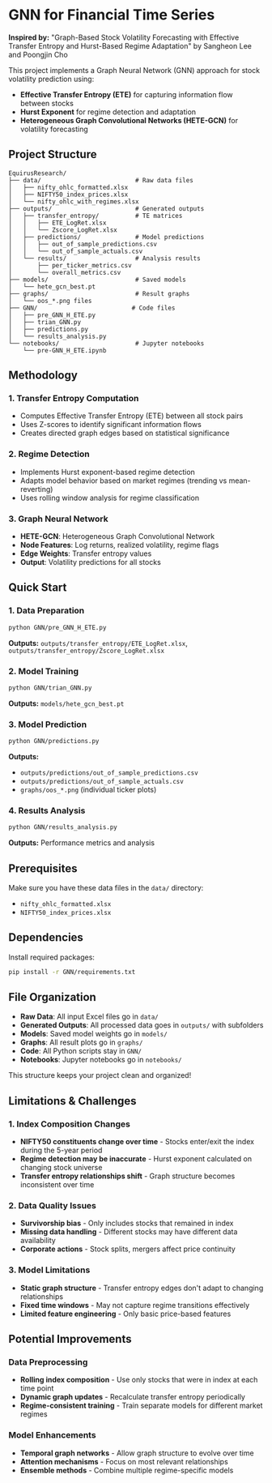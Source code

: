 # GNN for Financial Time Series

**Inspired by:** "Graph-Based Stock Volatility Forecasting with Effective Transfer Entropy and Hurst-Based Regime Adaptation" by Sangheon Lee and Poongjin Cho

This project implements a Graph Neural Network (GNN) approach for stock volatility prediction using:
- **Effective Transfer Entropy (ETE)** for capturing information flow between stocks
- **Hurst Exponent** for regime detection and adaptation
- **Heterogeneous Graph Convolutional Networks (HETE-GCN)** for volatility forecasting

## Project Structure

```
EquirusResearch/
├── data/                          # Raw data files
│   ├── nifty_ohlc_formatted.xlsx
│   ├── NIFTY50_index_prices.xlsx
│   └── nifty_ohlc_with_regimes.xlsx
├── outputs/                       # Generated outputs
│   ├── transfer_entropy/          # TE matrices
│   │   ├── ETE_LogRet.xlsx
│   │   └── Zscore_LogRet.xlsx
│   ├── predictions/               # Model predictions
│   │   ├── out_of_sample_predictions.csv
│   │   └── out_of_sample_actuals.csv
│   └── results/                   # Analysis results
│       ├── per_ticker_metrics.csv
│       └── overall_metrics.csv
├── models/                        # Saved models
│   └── hete_gcn_best.pt
├── graphs/                        # Result graphs
│   └── oos_*.png files
├── GNN/                          # Code files
│   ├── pre_GNN_H_ETE.py
│   ├── trian_GNN.py
│   ├── predictions.py
│   └── results_analysis.py
└── notebooks/                     # Jupyter notebooks
    └── pre-GNN_H_ETE.ipynb
```

## Methodology

### 1. **Transfer Entropy Computation**
- Computes Effective Transfer Entropy (ETE) between all stock pairs
- Uses Z-scores to identify significant information flows
- Creates directed graph edges based on statistical significance

### 2. **Regime Detection**
- Implements Hurst exponent-based regime detection
- Adapts model behavior based on market regimes (trending vs mean-reverting)
- Uses rolling window analysis for regime classification

### 3. **Graph Neural Network**
- **HETE-GCN**: Heterogeneous Graph Convolutional Network
- **Node Features**: Log returns, realized volatility, regime flags
- **Edge Weights**: Transfer entropy values
- **Output**: Volatility predictions for all stocks

## Quick Start

### 1. Data Preparation
```bash
python GNN/pre_GNN_H_ETE.py
```
**Outputs:** `outputs/transfer_entropy/ETE_LogRet.xlsx`, `outputs/transfer_entropy/Zscore_LogRet.xlsx`

### 2. Model Training
```bash
python GNN/trian_GNN.py
```
**Outputs:** `models/hete_gcn_best.pt`

### 3. Model Prediction
```bash
python GNN/predictions.py
```
**Outputs:** 
- `outputs/predictions/out_of_sample_predictions.csv`
- `outputs/predictions/out_of_sample_actuals.csv`
- `graphs/oos_*.png` (individual ticker plots)

### 4. Results Analysis
```bash
python GNN/results_analysis.py
```
**Outputs:** Performance metrics and analysis

## Prerequisites

Make sure you have these data files in the `data/` directory:
- `nifty_ohlc_formatted.xlsx`
- `NIFTY50_index_prices.xlsx`

## Dependencies

Install required packages:
```bash
pip install -r GNN/requirements.txt
```

## File Organization

- **Raw Data**: All input Excel files go in `data/`
- **Generated Outputs**: All processed data goes in `outputs/` with subfolders
- **Models**: Saved model weights go in `models/`
- **Graphs**: All result plots go in `graphs/`
- **Code**: All Python scripts stay in `GNN/`
- **Notebooks**: Jupyter notebooks go in `notebooks/`

This structure keeps your project clean and organized!

## Limitations & Challenges

### **1. Index Composition Changes**
- **NIFTY50 constituents change over time** - Stocks enter/exit the index during the 5-year period
- **Regime detection may be inaccurate** - Hurst exponent calculated on changing stock universe
- **Transfer entropy relationships shift** - Graph structure becomes inconsistent over time

### **2. Data Quality Issues**
- **Survivorship bias** - Only includes stocks that remained in index
- **Missing data handling** - Different stocks may have different data availability
- **Corporate actions** - Stock splits, mergers affect price continuity

### **3. Model Limitations**
- **Static graph structure** - Transfer entropy edges don't adapt to changing relationships
- **Fixed time windows** - May not capture regime transitions effectively
- **Limited feature engineering** - Only basic price-based features

## Potential Improvements

### **Data Preprocessing**
- **Rolling index composition** - Use only stocks that were in index at each time point
- **Dynamic graph updates** - Recalculate transfer entropy periodically
- **Regime-consistent training** - Train separate models for different market regimes

### **Model Enhancements**
- **Temporal graph networks** - Allow graph structure to evolve over time
- **Attention mechanisms** - Focus on most relevant relationships
- **Ensemble methods** - Combine multiple regime-specific models
